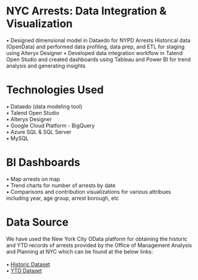 # NYC Arrests: Data Integration & Visualization

• Designed dimensional model in Dataedo for NYPD Arrests Historical data (OpenData) and performed data profiling, data prep, and ETL for staging using Alteryx Designer
• Developed data integration workflow in Talend Open Studio and created dashboards using Tableau and Power BI for trend analysis and generating insights

# Technologies Used

• Dataedo (data modeling tool) <br />
• Talend Open Studio <br />
• Alteryx Designer <br />
• Google Cloud Platform - BigQuery <br />
• Azure SQL & SQL Server <br />
• MySQL <br />

# BI Dashboards

• Map arrests on map <br />
• Trend charts for number of arrests by date <br />
• Comparisons and contribution visualizations for various attribues including year, age group, arrest borough, etc <br />

# Data Source

We have used the New York City OData platform for obtaining the historic and YTD records of arrests provided by the Office of Management Analysis and Planning at NYC which can be found at the below links: <br />  
• [Historic Dataset](https://data.cityofnewyork.us/Public-Safety/NYPD-Arrests-Data-Historic-/8h9b-rp9u) <br />
• [YTD Dataset](https://data.cityofnewyork.us/Public-Safety/NYPD-Arrest-Data-Year-to-Date-/uip8-fykc) <br />
